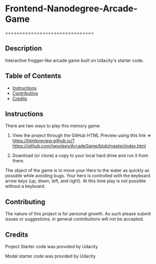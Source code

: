 # Frontend-Nanodegree-Arcade-Game
===============================
## Description

Interactive frogger-like arcade game built on Udacity's starter code.

## Table of Contents
* [Instructions](#instructions)
* [Contributing](#contributing)
* [Credits](#credits)

## Instructions
There are two ways to play this memory game:

1. View the project through the GitHub HTML Preview using this link => https://htmlpreview.github.io/?https://github.com/jwoolsey/ArcadeGame/blob/master/index.html

2. Download (or clone) a copy to your local hard drive and run it from there.

The object of the game is to move your Hero to the water as quickly as possible while avoiding bugs. Your hero is controlled with the keyboard arrow keys (up, down, left, and right). At this time play is not possible without a keyboard.

## Contributing
The nature of this project is for personal growth. As such please submit issues or suggestions, in general contributions will not be accepted.

## Credits
Project Starter code was provided by Udacity

Modal starter code was provided by Udacity
